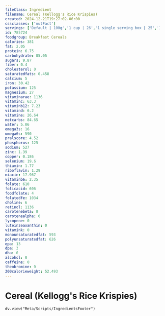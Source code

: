 ```yaml
---
fileClass: Ingredient
filename: Cereal (Kellogg's Rice Krispies)
created: 2024-12-21T19:27:02-06:00
cssclasses: ['nutFact']
servings: ['Default | 100g','1 cup | 26','1 single serving box | 25','1 prepackaged bowl | 18']
id: 785724
foodgroup: Breakfast Cereals
calories: 381
fat: 2.05
protein: 6.75
carbohydrate: 85.05
sugars: 9.87
fiber: 0.4
cholesterol: 0
saturatedfats: 0.458
calcium: 5
iron: 30.42
potassium: 125
magnesium: 27
vitaminarae: 1136
vitaminc: 63.3
vitaminb12: 7.23
vitamind: 6.2
vitamine: 26.64
netcarbs: 84.65
water: 5.06
omega3s: 16
omega6s: 590
pralscore: 4.52
phosphorus: 125
sodium: 527
zinc: 1.39
copper: 0.186
selenium: 19.6
thiamin: 1.77
riboflavin: 1.29
niacin: 17.967
vitaminb6: 2.35
folate: 610
folicacid: 606
foodfolate: 4
folatedfe: 1034
choline: 6
retinol: 1136
carotenebeta: 0
carotenealpha: 0
lycopene: 0
luteinzeaxanthin: 0
vitamink: 0
monounsaturatedfat: 593
polyunsaturatedfat: 626
epa: 13
dpa: 3
dha: 0
alcohol: 0
caffeine: 0
theobromine: 0
200calorieweight: 52.493
---
```


# Cereal (Kellogg's Rice Krispies)

```dataviewjs
dv.view("Meta/Scripts/IngredientsFooter")
```